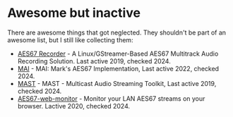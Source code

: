 # Awesome but inactive

There are awesome things that got neglected.
They shouldn't be part of an awesome list, but I still like collecting them:

- [AES67 Recorder](https://github.com/voc/aes67-recorder) - A Linux/GStreamer-Based AES67 Multitrack Audio Recording Solution. Last active 2019, checked 2024.
- [MAI](https://github.com/markmcconnell/mai) - MAI: Mark's AES67 Implementation, Last active 2022, checked 2024.
- [MAST](https://github.com/njh/mast) - MAST - Multicast Audio Streaming Toolkit, Last active 2019, checked 2024.
- [AES67-web-monitor](https://github.com/nicolassturmel/aes67-web-monitor) - Monitor your LAN AES67 streams on your browser. Lactive 2020, checked 2024.
